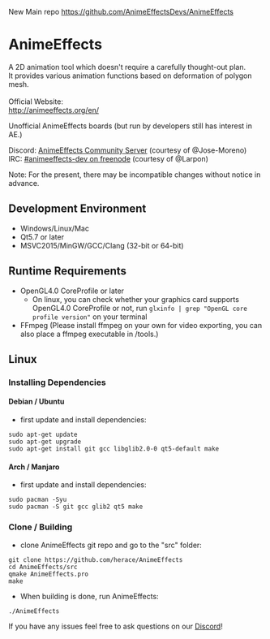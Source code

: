 New Main repo
https://github.com/AnimeEffectsDevs/AnimeEffects

# AnimeEffects
A 2D animation tool which doesn't require a carefully thought-out plan.  
It provides various animation functions based on deformation of polygon mesh.<br><br>
Official Website:<br>
http://animeeffects.org/en/


Unofficial AnimeEffects boards (but run by developers still has interest in AE.)

Discord: <a href='https://discord.gg/sKp8Srm'>AnimeEffects Community Server</a> (courtesy of @Jose-Moreno)<br>
IRC: <a href='https://webchat.freenode.net/?channels=#animeeffects-dev'>#animeeffects-dev on freenode</a> (courtesy of @Larpon)

Note: For the present, there may be incompatible changes without notice in advance.

## Development Environment
* Windows/Linux/Mac
* Qt5.7 or later
* MSVC2015/MinGW/GCC/Clang (32-bit or 64-bit)

## Runtime Requirements
* OpenGL4.0 CoreProfile or later
  * On linux, you can check whether your graphics card supports OpenGL4.0 CoreProfile or not, run `glxinfo | grep "OpenGL core profile version"` on your terminal
* FFmpeg (Please install ffmpeg on your own for video exporting, you can also place a ffmpeg executable in /tools.)

## Linux

### Installing Dependencies
#### Debian / Ubuntu
* first update and install dependencies:
```
sudo apt-get update
sudo apt-get upgrade
sudo apt-get install git gcc libglib2.0-0 qt5-default make
```
#### Arch / Manjaro
* first update and install dependencies:  
```
sudo pacman -Syu
sudo pacman -S git gcc glib2 qt5 make
```

### Clone / Building

* clone AnimeEffects git repo and go to the "src" folder:  
```
git clone https://github.com/herace/AnimeEffects  
cd AnimeEffects/src
qmake AnimeEffects.pro
make
```

* When building is done, run AnimeEffects:
```
./AnimeEffects  
```
If you have any issues feel free to ask questions on our <a href='https://discord.gg/sKp8Srm'>Discord</a>!
